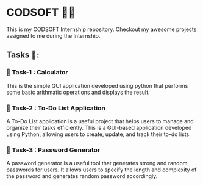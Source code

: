 # CODSOFT :man_technologist:
This is my CODSOFT Internship repository. Checkout my awesome projects assigned to me during the Internship.
## Tasks 🌟:

### 🎯 Task-1 : Calculator
This is the simple GUI application developed using python that performs some basic arithmatic operations and displays the result.

### 🎯 Task-2 : To-Do List Application
A To-Do List application is a useful project that helps users to manage and organize their tasks efficiently. This is a GUI-based application developed using Python, allowing users to create, update, and track their to-do lists.

### 🎯 Task-3 : Password Generator
A password generator is a useful tool that generates strong and random passwords for users. It allows users to specify the length and complexity of the password and generates random password accordingly.
